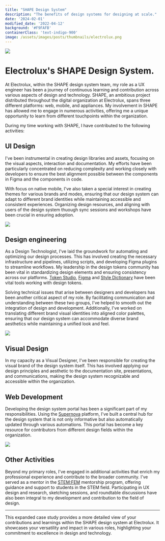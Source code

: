 ```yaml
---
title: "SHAPE Design System"
description: "The benefits of design systems for designing at scale."
date: '2024-02-01'
modified_date: '2022-04-12'
background: '#F9FAFB'
containerClass: 'text-indigo-900'
image: /assets/images/posts/thumbnails/electrolux.png
---
```


![](/assets/images/posts/electrolux/005.png)

# Electrolux's SHAPE Design System.

At Electrolux, within the SHAPE design system team, my role as a UX engineer has been a journey of continuous learning and contribution across various aspects of design and technology. SHAPE, an ambitious project distributed throughout the digital organization at Electrolux, spans three different platforms: web, mobile, and appliances. My involvement in SHAPE has allowed me to engage in numerous activities, offering me a unique opportunity to learn from different touchpoints within the organization.

During my time working with SHAPE, I have contributed to the following activities:

## UI Design

I've been instrumental in creating design libraries and assets, focusing on the visual aspects, interaction and  documentation. My efforts have been particularly concentrated on reducing complexity and working closely with developers to ensure the best alignment possible between the components in Figma and the components in code.

With focus on native mobile, I've also taken a special interest in creating themes for various brands and modes, ensuring that our design system can adapt to different brand identities while maintaining accessible and consistent experiences. Organizing design resources, and aligning with users of the design system thuough sync sessions and workshops have been crucial in ensuring adoption.

![](/assets/images/posts/electrolux/004.png)


## Design engineering

As a Design Technologist, I've laid the groundwork for automating and optimizing our design processes. This has involved creating the necessary infrastructure and pipelines, utilizing scripts, and developing Figma plugins to streamline workflows. My leadership in the design tokens community has been vital in standardizing design elements and ensuring consistency across our platforms. [Token Studio](https://tokens.studio/), [Figma](https://www.figma.com/) and [Style Dictionary](https://amzn.github.io/style-dictionary/#/) have been vital tools working with design tokens.

Solving technical issues that arise between designers and developers has been another critical aspect of my role. By facilitating communication and understanding between these two groups, I've helped to smooth out the integration of design and development. Additionally, I've worked on translating different brand visual identities into aligned color palettes, ensuring that our design system can accommodate diverse brand aesthetics while maintaining a unified look and feel.

![](/assets/images/posts/electrolux/006.png)

## Visual Design

In my capacity as a Visual Designer, I've been responsible for creating the visual brand of the design system itself. This has involved applying our design principles and aesthetic to the documentation site, presentations, and communications, making the design system recognizable and accessible within the organization.

## Web Development

Developing the design system portal has been a significant part of my responsibilities. Using the [Supernova](https://www.supernova.io/) platform, I've built a central hub for the design system that is not only informative but also automatically updated through various automations. This portal has become a key resource for contributors from different design fields within the organization.

![](/assets/images/posts/electrolux/002.png)

## Other Activities

Beyond my primary roles, I've engaged in additional activities that enrich my professional experience and contribute to the broader community. I've served as a mentor in the [STEM:FEM](https://www.electroluxgroup.com/en/electrolux-group-launches-stemfem-and-donates-100-mentorship-hours-to-stem-students-35035/) mentorship program, offering guidance and support to students in the STEM field. Participating in UX design and research, sketching sessions, and roundtable discussions have also been integral to my development and contribution to the field of design.

---

This expanded case study provides a more detailed view of your contributions and learnings within the SHAPE design system at Electrolux. It showcases your versatility and impact in various roles, highlighting your commitment to excellence in design and technology.

